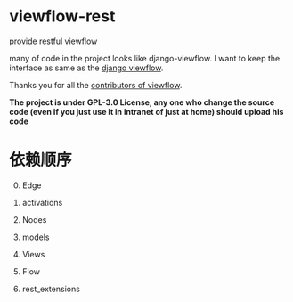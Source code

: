 # viewflow-rest
provide restful viewflow 

many of code in the project looks like django-viewflow. I want to keep the interface as same as the [django viewflow](https://github.com/viewflow/viewflow).

Thanks you for all the [contributors of viewflow](https://github.com/viewflow/viewflow/graphs/contributors).

**The project is under GPL-3.0 License, any one who change the source code (even if you just use it in intranet of just at home) should upload his code**


# 依赖顺序

0. Edge

7. activations

1. Nodes

3. models

4. Views

6. Flow


9. rest_extensions

